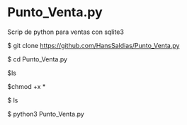 # Punto_Venta.py
Scrip de python para ventas con sqlite3 


$ git clone https://github.com/HansSaldias/Punto_Venta.py

$ cd Punto_Venta.py

$ls

$chmod +x *

$ ls

$ python3 Punto_Venta.py
